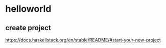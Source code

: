 # helloworld

## create project

<https://docs.haskellstack.org/en/stable/README/#start-your-new-project>

